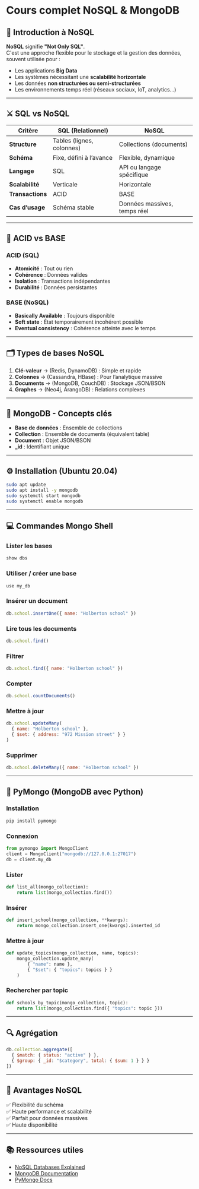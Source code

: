 # Cours complet NoSQL & MongoDB

## 📖 Introduction à NoSQL
**NoSQL** signifie **"Not Only SQL"**.  
C'est une approche flexible pour le stockage et la gestion des données, souvent utilisée pour :
- Les applications **Big Data**
- Les systèmes nécessitant une **scalabilité horizontale**
- Les données **non structurées ou semi-structurées**
- Les environnements temps réel (réseaux sociaux, IoT, analytics…)

---

## ⚔️ SQL vs NoSQL

| Critère            | SQL (Relationnel)          | NoSQL                          |
|--------------------|----------------------------|---------------------------------|
| **Structure**      | Tables (lignes, colonnes)  | Collections (documents)        |
| **Schéma**         | Fixe, défini à l’avance    | Flexible, dynamique            |
| **Langage**        | SQL                        | API ou langage spécifique      |
| **Scalabilité**    | Verticale                  | Horizontale                    |
| **Transactions**   | ACID                       | BASE                           |
| **Cas d’usage**    | Schéma stable              | Données massives, temps réel   |

---

## 🧩 ACID vs BASE

### ACID (SQL)
- **Atomicité** : Tout ou rien
- **Cohérence** : Données valides
- **Isolation** : Transactions indépendantes
- **Durabilité** : Données persistantes

### BASE (NoSQL)
- **Basically Available** : Toujours disponible
- **Soft state** : État temporairement incohérent possible
- **Eventual consistency** : Cohérence atteinte avec le temps

---

## 🗂 Types de bases NoSQL
1. **Clé-valeur** → (Redis, DynamoDB) : Simple et rapide
2. **Colonnes** → (Cassandra, HBase) : Pour l’analytique massive
3. **Documents** → (MongoDB, CouchDB) : Stockage JSON/BSON
4. **Graphes** → (Neo4j, ArangoDB) : Relations complexes

---

## 🍃 MongoDB - Concepts clés
- **Base de données** : Ensemble de collections
- **Collection** : Ensemble de documents (équivalent table)
- **Document** : Objet JSON/BSON
- **_id** : Identifiant unique

---

## ⚙️ Installation (Ubuntu 20.04)
```bash
sudo apt update
sudo apt install -y mongodb
sudo systemctl start mongodb
sudo systemctl enable mongodb
```

---

## 💻 Commandes Mongo Shell

### Lister les bases
```javascript
show dbs
```

### Utiliser / créer une base
```javascript
use my_db
```

### Insérer un document
```javascript
db.school.insertOne({ name: "Holberton school" })
```

### Lire tous les documents
```javascript
db.school.find()
```

### Filtrer
```javascript
db.school.find({ name: "Holberton school" })
```

### Compter
```javascript
db.school.countDocuments()
```

### Mettre à jour
```javascript
db.school.updateMany(
  { name: "Holberton school" },
  { $set: { address: "972 Mission street" } }
)
```

### Supprimer
```javascript
db.school.deleteMany({ name: "Holberton school" })
```

---

## 🐍 PyMongo (MongoDB avec Python)

### Installation
```bash
pip install pymongo
```

### Connexion
```python
from pymongo import MongoClient
client = MongoClient("mongodb://127.0.0.1:27017")
db = client.my_db
```

### Lister
```python
def list_all(mongo_collection):
    return list(mongo_collection.find())
```

### Insérer
```python
def insert_school(mongo_collection, **kwargs):
    return mongo_collection.insert_one(kwargs).inserted_id
```

### Mettre à jour
```python
def update_topics(mongo_collection, name, topics):
    mongo_collection.update_many(
        { "name": name },
        { "$set": { "topics": topics } }
    )
```

### Rechercher par topic
```python
def schools_by_topic(mongo_collection, topic):
    return list(mongo_collection.find({ "topics": topic }))
```

---

## 🔍 Agrégation
```javascript
db.collection.aggregate([
  { $match: { status: "active" } },
  { $group: { _id: "$category", total: { $sum: 1 } } }
])
```

---

## 🚀 Avantages NoSQL
✅ Flexibilité du schéma  
✅ Haute performance et scalabilité  
✅ Parfait pour données massives  
✅ Haute disponibilité

---

## 📚 Ressources utiles
- [NoSQL Databases Explained](https://www.mongodb.com/nosql-explained)
- [MongoDB Documentation](https://docs.mongodb.com/)
- [PyMongo Docs](https://pymongo.readthedocs.io/en/stable/)
